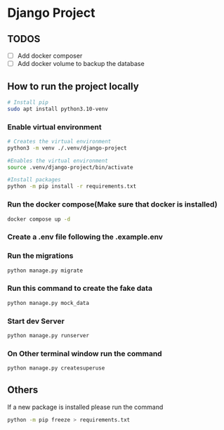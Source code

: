 # Django Project

## TODOS

- [ ] Add docker composer
- [ ] Add docker volume to backup the database

## How to run the project locally

```bash
# Install pip
sudo apt install python3.10-venv
```

### Enable virtual environment

```bash
# Creates the virtual environment
python3 -m venv ./.venv/django-project

#Enables the virtual environment
source .venv/django-project/bin/activate

#Install packages
python -m pip install -r requirements.txt
```

### Run the docker compose(Make sure that docker is installed)

```bash
docker compose up -d
```

### Create a .env file following the .example.env

### Run the migrations

```bash
python manage.py migrate
```

### Run this command to create the fake data

```bash
python manage.py mock_data
```

### Start dev Server

```bash
python manage.py runserver
```

### On Other terminal window run the command

```bash
python manage.py createsuperuse
```

## Others

If a new package is installed please run the command

```bash
python -m pip freeze > requirements.txt
```
